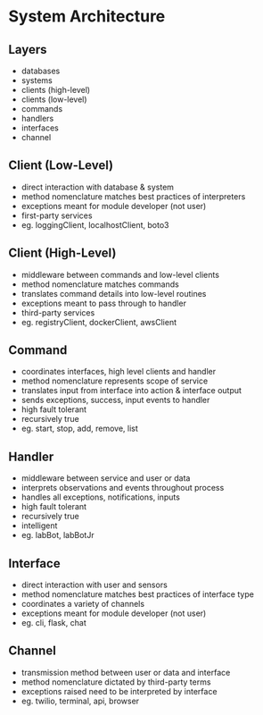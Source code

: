 # System Architecture

## Layers
- databases
- systems
- clients (high-level)
- clients (low-level)
- commands
- handlers
- interfaces
- channel

## Client (Low-Level)
- direct interaction with database & system
- method nomenclature matches best practices of interpreters
- exceptions meant for module developer (not user)
- first-party services
- eg. loggingClient, localhostClient, boto3

## Client (High-Level)
- middleware between commands and low-level clients
- method nomenclature matches commands
- translates command details into low-level routines
- exceptions meant to pass through to handler
- third-party services
- eg. registryClient, dockerClient, awsClient

## Command
- coordinates interfaces, high level clients and handler
- method nomenclature represents scope of service
- translates input from interface into action & interface output
- sends exceptions, success, input events to handler
- high fault tolerant
- recursively true
- eg. start, stop, add, remove, list

## Handler
- middleware between service and user or data
- interprets observations and events throughout process
- handles all exceptions, notifications, inputs
- high fault tolerant
- recursively true
- intelligent
- eg. labBot, labBotJr

## Interface
- direct interaction with user and sensors
- method nomenclature matches best practices of interface type
- coordinates a variety of channels
- exceptions meant for module developer (not user)
- eg. cli, flask, chat

## Channel
- transmission method between user or data and interface
- method nomenclature dictated by third-party terms
- exceptions raised need to be interpreted by interface
- eg. twilio, terminal, api, browser